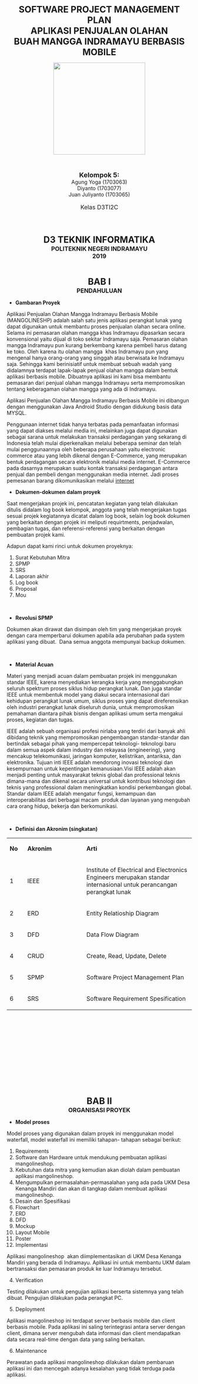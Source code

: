 <p align="center"><font size="5"><b>SOFTWARE PROJECT MANAGEMENT PLAN</b></font><br>
	<font size="5"><b>APLIKASI PENJUALAN OLAHAN</b></font><br>
	<font size="5"><b>BUAH MANGGA INDRAMAYU BERBASIS MOBILE</b></font><br></p>

<p align="center"><img src="Gambar/POLINDRA.png" width="250" height="250"></p>

<br>

<p align="center">
    <b><font size="4">Kelompok 5:</font></b><br>
    Agung Yoga (1703063) <br>
    Diyanto (1703077)<br>
    Juan Juliyanto (1703065)<br>
</p>
<center><font size="3"><p align="center">Kelas D3TI2C</p></font></center>

<br>

<br>

<p align="center"><b><font size="5">D3 TEKNIK INFORMATIKA</font></b><br>
<b><font size="3">POLITEKNIK NEGERI INDRAMAYU</font></b><br>
<b><font size="3">2019</font></b></p>
<p>&nbsp;</p>

<p align="center"><b><font size="5">BAB I</font></b><br>
<b><font size="3">PENDAHULUAN</font></b></p>
<ul>
<li><strong>Gambaran Proyek</strong></li>
</ul>
<p>Aplikasi Penjualan Olahan Mangga Indramayu Berbasis Mobile (MANGOLINESHP) adalah salah satu jenis aplikasi perangkat lunak yang dapat digunakan untuk membantu proses penjualan olahan secara online. Selama ini pemasaran olahan mangga khas Indramayu dipasarkan secara konvensional yaitu dijual di toko sekitar Indramayu saja. Pemasaran olahan mangga Indramayu pun kurang berkembang karena pembeli harus datang ke toko. Oleh karena itu olahan mangga&nbsp; khas Indramayu pun yang mengenal hanya orang-orang yang singgah atau berwisata ke Indramayu saja. Sehingga kami berinisiatif untuk membuat sebuah wadah yang didalamnya terdapat lapak-lapak penjual olahan mangga dalam bentuk aplikasi berbasis mobile. Dibuatnya aplikasi ini kami bisa membantu pemasaran dari penjual olahan mangga Indramayu serta mempromosikan tentang keberagaman olahan mangga yang ada di Indramayu.</p>
<p>Aplikasi Penjualan Olahan Mangga Indramayu Berbasis Mobile ini dibangun dengan menggunakan Java Android Studio dengan didukung basis data MYSQL.</p>
<p>Penggunaan internet tidak hanya terbatas pada pemanfaatan informasi yang dapat diakses melalui media ini, melainkan juga dapat digunakan sebagai sarana untuk melakukan transaksi perdagangan yang sekarang di Indonesia telah mulai diperkenalkan melalui beberapa seminar dan telah mulai penggunaannya oleh beberapa perusahaan yaitu electronic commerce atau yang lebih dikenal dengan E-Commerce, yang merupakan bentuk perdagangan secara elektronik melalui media internet. E-Commerce pada dasarnya merupakan suatu kontak transaksi perdagangan antara penjual dan pembeli dengan menggunakan media internet. Jadi proses pemesanan barang dikomunikasikan melalui <a href="http://bogordesain.com/manfaat-e-commerce-bagi-pengguna-bisnis-online">internet</a></p>
<ul>
<li><strong>Dokumen-dokumen dalam proyek</strong></li>
</ul>
<p>Saat mengerjakan projek ini, pencatatan kegiatan yang telah dilakukan ditulis didalam log book kelompok, anggota yang telah mengerjakan tugas sesuai projek kegiatannya dicatat dalam log book, selain log book dokumen yang berkaitan dengan projek ini meliputi requirtments, penjadwalan, pembagian tugas, dan referensi-referensi yang berkaitan dengan pembuatan projek kami.</p>
<p>Adapun dapat kami rinci untuk dokumen proyeknya:</p>
<ol>
<li>Surat Kebutuhan Mitra</li>
<li>SPMP</li>
<li>SRS</li>
<li>Laporan akhir</li>
<li>Log book</li>
<li>Proposal</li>
<li>Mou</li>
</ol>
<p>&nbsp;</p>
<ul>
<li><strong>Revolusi SPMP</strong></li>
</ul>
<p>Dokumen akan dirawat dan disimpan oleh tim yang mengerjakan proyek dengan cara memperbarui dokumen apabila ada perubahan pada system aplikasi yang dibuat.&nbsp; Dana semua anggota mempunyai backup dokumen.</p>
<p>&nbsp;</p>
<ul>
<li><strong>Material Acuan</strong></li>
</ul>
<p>Materi yang menjadi acuan dalam pembuatan projek ini menggunakan standar IEEE, karena menyediakan kerangka kerja yang menggabungkan seluruh spektrum proses siklus hidup perangkat lunak. Dan juga standar IEEE untuk membentuk model yang diakui secara internasional dari kehidupan perangkat lunak umum, siklus proses yang dapat direferensikan oleh industri perangkat lunak diseluruh dunia, untuk mempromosikan pemahaman diantara pihak bisnis dengan aplikasi umum serta mengakui proses, kegiatan dan tugas.</p>
<p>IEEE adalah sebuah organisasi profesi nirlaba yang terdiri dari banyak ahli dibidang teknik yang mempromosikan pengembangan standar-standar dan bertindak sebagai pihak yang mempercepat teknologi- teknologi baru dalam semua aspek dalam industry dan rekayasa (engineering), yang mencakup telekomunikasi, jaringan komputer, kelistrikan, antariksa, dan elektronika. Tujuan inti IEEE adalah mendorong inovasi teknologi dan kesempurnaan untuk kepentingan kemanusiaan.Visi IEEE adalah akan menjadi penting untuk masyarakat teknis global dan professional teknis dimana-mana dan dikenal secara universal untuk kontribusi teknologi dan teknis yang professional dalam meningkatkan kondisi perkembangan global. Standar dalam IEEE adalah mengatur fungsi, kemampuan dan interoperabilitas dari berbagai macam&nbsp; produk dan layanan yang mengubah cara orang hidup, bekerja dan berkomunikasi.</p>
<p>&nbsp;</p>
<ul>
<li><strong>Definisi dan Akronim (singkatan)</strong></li>
</ul>
<table width="501">
<tbody>
<tr>
<td width="34">
<p><strong>No</strong></p>
</td>
<td width="158">
<p><strong>Akronim</strong></p>
</td>
<td width="309">
<p><strong>Arti</strong></p>
</td>
</tr>
<tr>
<td width="34">
<p>1</p>
</td>
<td width="158">
<p>IEEE</p>
</td>
<td width="309">
<p>Institute of Electrical and Electronics Engineers merupakan standar internasional untuk perancangan perangkat lunak</p>
</td>
</tr>
<tr>
<td width="34">
<p>2</p>
</td>
<td width="158">
<p>ERD</p>
</td>
<td width="309">
<p>Entity Relatioship Diagram</p>
</td>
</tr>
<tr>
<td width="34">
<p>3</p>
</td>
<td width="158">
<p>DFD</p>
</td>
<td width="309">
<p>Data Flow Diagram</p>
</td>
</tr>
<tr>
<td width="34">
<p>4</p>
</td>
<td width="158">
<p>CRUD</p>
</td>
<td width="309">
<p>Create, Read, Update, Delete</p>
</td>
</tr>
<tr>
<td width="34">
<p>5</p>
</td>
<td width="158">
<p>SPMP</p>
</td>
<td width="309">
<p>Software Project Management Plan</p>
</td>
</tr>
<tr>
<td width="34">
<p>6</p>
</td>
<td width="158">
<p>SRS</p>
</td>
<td width="309">
<p>Software Requirement Spesification</p>
</td>
</tr>
</tbody>
</table>
<p><strong>&nbsp;</strong></p>
<p>&nbsp;</p>
<p>&nbsp;</p>
<p>&nbsp;</p>
<p><strong><br /> </strong></p>
<p><strong>&nbsp;</strong></p>
<p><strong>&nbsp;</strong></p>
<p align="center"><b><font size="5">BAB II</font></b><br>
<b><font size="3">ORGANISASI PROYEK</font></b></p>
<ul>
<li><strong>Model proses</strong></li>
</ul>
<p>Model proses yang digunakan dalam proyek ini menggunakan model waterfall, model waterfall ini memiliki tahapan- tahapan sebagai berikut:</p>
<ol>
<li>Requirements</li>
<li>Software dan Hardware untuk mendukung pembuatan aplikasi mangolineshop.</li>
<li>Kebutuhan data mitra yang kemudian akan diolah dalam pembuatan aplikasi mangolineshop.</li>
<li>Mengumpulkan permasalahan-permasalahan yang ada pada UKM Desa Kenanga Mandiri dan akan di tangkap dalam membuat aplikasi mangolineshop.</li>
<li>Desain dan Spesifikasi</li>
<li>Flowchart</li>
<li>ERD</li>
<li>DFD</li>
<li>Mockup</li>
<li>Layout Mobile</li>
<li>Poster</li>
<li>Implementasi</li>
</ol>
<p>Aplikasi mangolineshop&nbsp; akan diimplementasikan di UKM Desa Kenanga Mandiri yang berada di Indramayu. Aplikasi ini untuk membantu UKM dalam bertransaksi dan pemasaran produk ke luar Indramayu tersebut.</p>
<ol start="4">
<li>Verification</li>
</ol>
<p>Testing dilakukan untuk pengujian aplikasi berserta sistemnya yang telah dibuat. Pengujian dilakukan pada perangkat PC.</p>
<ol start="5">
<li>Deployment</li>
</ol>
<p>Aplikasi mangolineshop ini terdapat server berbasis mobile dan client berbasis mobile. Pada aplikasi ini saling terintegrasi antara server dengan client, dimana server mengubah data informasi dan client mendapatkan data secara real-time dengan data yang saling berkaitan.</p>
<ol start="6">
<li>Maintenance</li>
</ol>
<p>Perawatan pada aplikasi mangolineshop dilakukan dalam pembaruan aplikasi ini dan mencegah adanya kesalahan yang tidak terduga pada aplikasi.</p>
<p>&nbsp;</p>
<p>&nbsp;</p>
<p>&nbsp;</p>
<p>&nbsp;</p>
<p>&nbsp;</p>
<p>&nbsp;</p>
<ul>
<li><strong>Struktur organisasi</strong></li>
</ul>
<ol>
<li>Project Manager : Diyanto</li>
<li>Front End : Diyanto(Mobile), Juan Juliyanto(Web), Agung Yoga(Mobile)</li>
<li>Back End : Diyanto(Mobile), Juan Juliyanto(Web)</li>
<li>Dokumentasi : Agung Yoga,Juan Juliyanto</li>
</ol>
<p>&nbsp;</p>
<ul>
<li><strong>Batasan dan antarmuka organisasi</strong></li>
</ul>
<ol>
<li>Project Manager</li>
</ol>
<p>Interuksi mengenai project yang sedang dikerjaan, menangani konflik antar personal, serta memberikan solusi</p>
<ol start="2">
<li>Front End</li>
</ol>
<p>Mendesain tampilan aplikasi yang ingin dibuat.</p>
<ol start="3">
<li>Back End</li>
</ol>
<p>Mengaplikasikan rancangan aplikasi yang telah dibuat kedalam kode program yang membuat fitur- fitur yang dibuat berfungsi.</p>
<ol start="4">
<li>Dokumentasi</li>
</ol>
<p>Membuat dokumen- dokumen yang berhubungan dengan pembuatan aplikasi serta membuat laporan.</p>
<p>&nbsp;</p>
<ul>
<li><strong>Lingkup dan tanggungjawab</strong></li>
</ul>
<ol>
<li>Ketua Tim : Diyanto</li>
<li>Bertanggung jawab atas tujuan proyek</li>
<li>Mengawasi dan memonitoring jalannya pengerjaan proyek</li>
<li>Ketua Desain : Agung Yoga</li>
<li>Desain Logo</li>
<li>Desain Mockup</li>
<li>Mendesain User Interface web &amp; mobile.</li>
<li>Mendesain Poster</li>
<li>Ketua Programmer : Juan Juliyanto</li>
<li>Bertanggung jawab dalam pengerjaan program</li>
<li>Bertanggung jawab dalam menganalisa suatu alur program</li>
<li>Ketua Dokumentasi : Agung Yoga</li>
<li>Bertanggung jawab dalam pembuatan flowchart</li>
<li>Bertanggung jawab dalam pembuatan ERD</li>
<li>Bertanggung jawab dalam pembuatan DFD</li>
</ol>
<p align="center"><b><font size="5">BAB III</font></b><br>
<b><font size="3">PROSES MANAJERIAL</font></b></p>
<p><strong>&nbsp;</strong></p>
<ul>
<li><strong>Tujuan dan prioritas manajemen</strong></li>
</ul>
<p>&nbsp;&nbsp;&nbsp;&nbsp;&nbsp;&nbsp;&nbsp; Jadwal dan <em>budget</em> yang sudah dibuat tujuannya agar aplikasi yang kami buat berkualitas dan bermanfaat. Prioritas aplikasi pada desain sistem. dan untuk budget yang diprioritaskan pada bagian back end.</p>
<p><strong>&nbsp;</strong></p>
<ul>
<li><strong>Asumsi, keterkaitan, dan batasan</strong></li>
</ul>
<ol>
<li>Asumsi</li>
</ol>
<p>Di Indramayu banyak terdapat makanan khas Indramayu sebagai oleh-oleh ketika mengunjungi Kota Indramayu. Namun sistem pemasarannya masih manual. Sehingga kami menilai kurang efektif dan modern. Karena hal itu kami ingin membuat aplikasi mangolineshop untuk membuat sistem pada UKM Kenanga Mandiri berbasis mobile yang lebih modern.</p>
<ol start="2">
<li>Keterkaitan</li>
</ol>
<p>Keterkaitan dalam pembuatan aplikasi ini adalah ketersediaan alat yang ada.</p>
<ol start="3">
<li>Batasan</li>
<li>E-kCommerce berbasis Mobile</li>
<li>Untuk pemesanan diluar dan didalam Indramayu.</li>
</ol>
<p>&nbsp;</p>
<ul>
<li><strong>Manajemen resiko</strong></li>
</ul>
<ol>
<li>Terjadi kesalahan pencatatan admin</li>
<li>Terjadinya kesalahan perhitungan laporan keuangan karena kesalahan rumus dalam program</li>
<li>Tidak berfungsinya suatu fitur dalam aplikasi</li>
</ol>
<p>&nbsp;</p>
<ul>
<li><strong>Mekanisme monitoring dan kontroling</strong></li>
</ul>
<p>&nbsp;&nbsp;&nbsp;&nbsp;&nbsp;&nbsp;&nbsp; Monitoring dan kontroling dilakukan dengan cara mengadakan rapat apabila ada sesuatu yang salah mengenai aplikasi maupun personal.</p>
<p><strong>&nbsp;</strong></p>
<ul>
<li><strong>Perencanaan staf</strong></li>
</ul>
<ol>
<li>Ketua Tim : Diyanto</li>
<li>Front End : Agung Yoga(Mobile), Diyanto(Mobile),&nbsp; Juan Juliyanto(Web)</li>
<li>Back End : Diyanto (Mobile), Juan Juliyanto(Web)</li>
<li>Dokumentasi : Agung Yoga,Juan Juliyanto</li>
</ol>
<p>&nbsp;</p>
<p>&nbsp;</p>
<p align="center"><b><font size="5">BAB IV</font></b><br>
<b><font size="3">PROSES TEKNIS</font></b></p>
<p><strong>&nbsp;</strong></p>
<p>&nbsp;&nbsp;&nbsp;&nbsp;&nbsp;&nbsp;&nbsp;&nbsp;&nbsp;&nbsp;&nbsp;&nbsp;&nbsp; Aplikasi ini menggunakan pemrograman berbasis mobile dengan tampilan yang sederhana sehingga mudah digunakan dan aplikasi ini dapat memberikan update data yang real-time sehingga memberikan informasi yang akurat.</p>
<ul>
<li><strong>Metoda, <em>tools</em>, dan teknik</strong></li>
</ul>
<ol>
<li>Metoda</li>
</ol>
<p>Metoda yang digunakan untuk pembuatan aplikasi ini adalah dengan mengamati kebutuhan, mendesain, implementasi, integrase, dan uji coba.</p>
<ol start="2">
<li>Tools</li>
</ol>
<p>Tools yang digunakan dalam pembuatan aplikasi ini antara lain : XAMPP, Android Studio, Sublime Text 3, Laravel, Browser, Adobe XD, CorelDraw,Photoshop.</p>
<ol start="3">
<li>Teknik</li>
</ol>
<p>Teknik yang digunakan untuk membuat aplikasi ini adalah dengan menganalisis kebutuhan, kemudian melakukan implementasi terhadap hasil analisis tersebut, dan melakukan uji coba untuk memeriksa kelayakan aplikasi.</p>
<p>&nbsp;</p>
<ul>
<li><strong>Dokumentasi perangkat lunak</strong></li>
</ul>
<p>Untuk menjamin kualitas aplikasi yang dibuat kami menggunakan cara:</p>
<ol>
<li>Melakukan analisa kebutuhan</li>
<li>Mengimplementasikan kedalam aplikasi</li>
<li>Melakukan uji coba ketika ada perubahan</li>
</ol>
<p>&nbsp;</p>
<ul>
<li><strong>Fungsi-fungsi pendukung proyek</strong></li>
</ul>
<p>&nbsp;&nbsp;&nbsp;&nbsp;&nbsp;&nbsp;&nbsp; Aplikasi ini membutuhkan sistem analisis dan administrasi jaringan untuk mengelola aplikasi.</p>
<p>&nbsp;</p>
<p>&nbsp;</p>
<p align="center"><b><font size="5">BAB V</font></b><br>
<b><font size="3">PAKET PEKERJAAN</font></b></p>
<p><strong>&nbsp;</strong></p>
<ul>
<li><strong>Paket pekerjaan</strong></li>
</ul>
<ol>
<li>Project Manager : Diyanto</li>
<li>Mengawasi seluruh proses pengerjaan proyek dan memastikan setiap tahapan pembuatan proyek berjalan sesuai target.</li>
<li>Mengawasi seluruh personil tim dalam pengerjaan proyek</li>
<li>Front End : Agung Yoga(Mobile), Diyanto(Mobile), Juan Juliyanto(Web).</li>
<li>Membuat Mockup</li>
<li>Membuat Desain Aplikasi</li>
<li>Back End : Juan Juliyanto(Web), Diyanto(Mobile)</li>
<li>Membuat program untuk fitur- fitur yang ada pada aplikasi agar berfungsi.</li>
<li>Dokumentasi &nbsp;&nbsp;&nbsp;&nbsp;&nbsp;&nbsp;&nbsp;&nbsp;&nbsp;&nbsp;&nbsp; : Agung Yoga, Juan Juliyanto</li>
<li>Membuat dokumen-dokumen yang dibutuhkan dalam proses pembuatan aplikasi.</li>
</ol>
<p>&nbsp;</p>
<ul>
<li><strong>Ketergantungan/keterkaitan</strong></li>
</ul>
<p>Hubungan antara project manager dengan seluruh bagian personal sebagai pengatur semuanya dan memastikan semua langkah yang dilakukan sesuai tujuan pembuatan aplikasi. Back end mengaplikasikan semua fitur yang telah dibuat oleh Fron end dan dokumentasi membuat dokumen dari apa yang dilakukan project manager dan bagian personal lain.</p>
<p>&nbsp;</p>
<ul>
<li><strong>Kebutuhan sumber daya</strong></li>
</ul>
<p>Tabel 5.1&nbsp; Kebutuhan Sumber Daya Sofware</p>
<table width="478">
<tbody>
<tr>
<td width="39">
<p><strong>No</strong></p>
</td>
<td width="219">
<p><strong>Jenis Software</strong></p>
</td>
<td width="219">
<p><strong>Kebutuhan Software</strong></p>
</td>
</tr>
<tr>
<td width="39">
<p>1</p>
</td>
<td width="219">
<p>Sistem Operasi</p>
</td>
<td width="219">
<p>Windows 10 atau higher</p>
</td>
</tr>
<tr>
<td width="39">
<p>2</p>
</td>
<td width="219">
<p>Bahasa Pemrograman</p>
</td>
<td width="219">
<p>Java</p>
</td>
</tr>
<tr>
<td width="39">
<p>3</p>
</td>
<td width="219">
<p>Software Pengolah</p>
</td>
<td width="219">
<p>Laravel dan Sublime Text 3</p>
</td>
</tr>
<tr>
<td width="39">
<p>4</p>
</td>
<td width="219">
<p>Database Engine</p>
</td>
<td width="219">
<p>MYSQL</p>
</td>
</tr>
<tr>
<td width="39">
<p>5</p>
</td>
<td width="219">
<p>Software Pendukung</p>
</td>
<td width="219">
<p>Adobe Photoshop, AdobeXD dan Corel Draw</p>
</td>
</tr>
</tbody>
</table>
<p>&nbsp;</p>
<p>&nbsp;</p>
<p>&nbsp;</p>
<p>Tabel 5.2&nbsp; Kebutuhan Sumber Daya Hardware</p>
<table width="468">
<tbody>
<tr>
<td width="39">
<p><strong>No</strong></p>
</td>
<td width="215">
<p><strong>Jenis Hardware</strong></p>
</td>
<td width="215">
<p><strong>Kebutuhan Software</strong></p>
</td>
</tr>
<tr>
<td width="39">
<p>1</p>
</td>
<td width="215">
<p>Processor</p>
</td>
<td width="215">
<p>Minimal Core i3 or higher</p>
</td>
</tr>
<tr>
<td width="39">
<p>2</p>
</td>
<td width="215">
<p>Memory (RAM)</p>
</td>
<td width="215">
<p>Minimal 4 GB or higher</p>
</td>
</tr>
<tr>
<td width="39">
<p>3</p>
</td>
<td width="215">
<p>Penyimpanan (Harddisk)</p>
</td>
<td width="215">
<p>Minimal 4 GB free space</p>
</td>
</tr>
<tr>
<td width="39">
<p>4</p>
</td>
<td width="215">
<p>Monitor</p>
</td>
<td width="215">
<p>Resolusi 1240 x 768 colors 5</p>
</td>
</tr>
<tr>
<td width="39">
<p>5</p>
</td>
<td width="215">
<p>Keyboard dan Mouse</p>
</td>
<td width="215">
<p>Compatible with Windows</p>
</td>
</tr>
</tbody>
</table>
<p>&nbsp;</p>
<ul>
<li><strong>Alokasi <em>budget</em> dan sumber daya</strong></li>
</ul>
<p><strong>&nbsp;</strong></p>
<p>Tabel 5.4.1 Estimasi Biaya Sofware</p>
<table width="473">
<tbody>
<tr>
<td width="52">
<p><strong>No</strong></p>
</td>
<td width="420">
<p><strong>Kebutuhan Software</strong></p>
</td>
</tr>
<tr>
<td width="52">
<p>1</p>
</td>
<td width="420">
<p>Windows 10 atau higher</p>
</td>
</tr>
<tr>
<td width="52">
<p>2</p>
</td>
<td width="420">
<p>Laravel</p>
</td>
</tr>
<tr>
<td width="52">
<p>3</p>
</td>
<td width="420">
<p>Microsoft Office</p>
</td>
</tr>
<tr>
<td width="52">
<p>4</p>
</td>
<td width="420">
<p>Adobe XD</p>
</td>
</tr>
<tr>
<td width="52">
<p>5</p>
</td>
<td width="420">
<p>Corel Draw X7</p>
</td>
</tr>
<tr>
<td width="52">
<p>6</p>
</td>
<td width="420">
<p>Sublime Text 3</p>
</td>
</tr>
<tr>
<td width="52">
<p>7</p>
</td>
<td width="420">
<p>MYSQL</p>
</td>
</tr>
<tr>
<td width="52">
<p>8</p>
</td>
<td width="420">
<p>Android Studio</p>
</td>
</tr>
</tbody>
</table>
<p>&nbsp;</p>
<p>&nbsp;</p>
<p>&nbsp;</p>
<ul>
<li><strong>Estimasi Biaya Hardware</strong></li>
</ul>
<p>Tabel 5.4.2&nbsp; Estimasi Biaya Hardware</p>
<table width="406">
<tbody>
<tr>
<td width="34">
<p>No</p>
</td>
<td width="129">
<p>Jenis Hardware</p>
</td>
<td width="243">
<p>Kebutuhan Hardware</p>
</td>
</tr>
<tr>
<td rowspan="6" width="34">
<p><strong>1</strong></p>
</td>
<td rowspan="6" width="129">
<p><strong>PC</strong></p>
</td>
<td width="243">
<p><strong>Minimal Core i3 or higher</strong></p>
</td>
</tr>
<tr>
<td width="243">
<p>Minimal RAM 4 GB or higher</p>
</td>
</tr>
<tr>
<td width="243">
<p>Minimal 4 GB free Space Storage</p>
</td>
</tr>
<tr>
<td width="243">
<p>Resolusi 1240 x 768 colors 5</p>
</td>
</tr>
<tr>
<td width="243">
<p>Keyboard</p>
</td>
</tr>
<tr>
<td width="243">
<p>Mouse</p>
</td>
</tr>
<tr>
<td rowspan="4" width="34">
<p><strong>2</strong></p>
</td>
<td rowspan="4">
<p><strong>SmartPhone</strong></p>
</td>
<td width="243">
<p>Minimal Procesor MTK</p>
</td>
</tr>
<tr>
<td width="243">
<p>Minimal RAM 1 GB</p>
</td>
</tr>
<tr>
<td width="243">
<p>Resolusi HD</p>
</td>
</tr>
<tr>
<td width="243">
<p>Memori Internal 4 GB</p>
</td>
</tr>
</tbody>
</table>
<p>&nbsp;</p>
<ul>
<li><strong>Estimasi Biaya Lain- Lain</strong></li>
</ul>
<table width="397">
<tbody>
<tr>
<td width="34">
<p><strong>No</strong></p>
</td>
<td width="128">
<p><strong>Keterangan</strong></p>
</td>
<td width="235">
<p><strong>Biaya</strong></p>
</td>
</tr>
<tr>
<td width="34">
<p>1</p>
</td>
<td width="128">
<p>Survei ke mitra</p>
</td>
<td width="235">
<p>100.000</p>
</td>
</tr>
<tr>
<td width="34">
<p>2</p>
</td>
<td>
<p>Dokumentasi</p>
</td>
<td width="235">
<p>200.000</p>
</td>
</tr>
<tr>
<td width="34">
<p>3</p>
</td>
<td>
<p>1 Unit PC</p>
</td>
<td width="235">
<p>3.000.000</p>
</td>
</tr>
<tr>
<td width="34">
<p>4</p>
</td>
<td>
<p>Hosting+Domain</p>
</td>
<td width="235">
<p>200.000</p>
</td>
</tr>
<tr>
<td width="34">
<p>5</p>
</td>
<td>
<p>Lain-lain</p>
</td>
<td width="235">
<p>150.000</p>
</td>
</tr>
<tr>
<td colspan="2" width="162">
<p>Total</p>
</td>
<td width="235">
<p>3.650.000</p>
</td>
</tr>
</tbody>
</table>
<p>Tabel 5.4.3&nbsp; Estimasi Biaya Lain- Lain</p>
<p>&nbsp;</p>
<p>&nbsp;</p>
<p>&nbsp;</p>
<p>&nbsp;</p>
<p><strong>&nbsp;</strong></p>
<ul>
<li><strong>Jadwal</strong></li>
</ul>
<p align="left"><img src="Gambar/SPMP.png" width="800" height="600"></p>